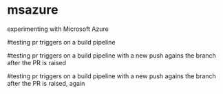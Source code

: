 # msazure
experimenting with Microsoft Azure

#testing pr triggers on a build pipeline

#testing pr triggers on a build pipeline with a new push agains the branch after the PR is raised

#testing pr triggers on a build pipeline with a new push agains the branch after the PR is raised, again
